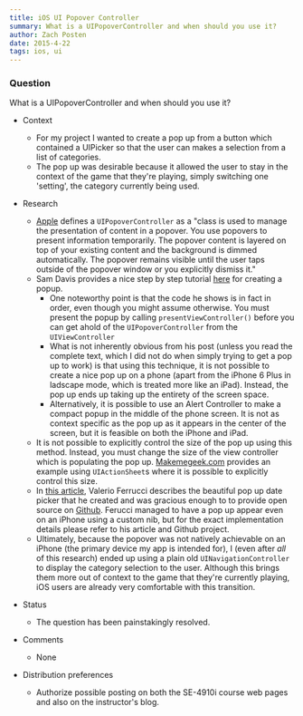 ```yaml
---
title: iOS UI Popover Controller
summary: What is a UIPopoverController and when should you use it?
author: Zach Posten
date: 2015-4-22
tags: ios, ui
---
```


### Question

What is a UIPopoverController and when should you use it?

*	Context
	*	For my project I wanted to create a pop up from a button which contained a UIPicker so that the user can makes a selection from a list of categories.
	*	The pop up was desirable because it allowed the user to stay in the context of the game that they're playing, simply switching one 'setting', the category currently being used.

*	Research
	*	[Apple](https://developer.apple.com/library/ios/documentation/UIKit/Reference/UIPopoverController_class/index.html) defines a `UIPopoverController` as a "class is used to manage the presentation of content in a popover. You use popovers to present information temporarily. The popover content is layered on top of your existing content and the background is dimmed automatically. The popover remains visible until the user taps outside of the popover window or you explicitly dismiss it."
	*	Sam Davis provides a nice step by step tutorial [here](https://www.shinobicontrols.com/blog/posts/2014/08/26/ios8-day-by-day-day-21-alerts-and-popovers) for creating a popup.
		*	One noteworthy point is that the code he shows is in fact in order, even though you might assume otherwise.  You must present the popup by calling `presentViewController()` before you can get ahold of the `UIPopoverController` from the `UIViewController`
		*	What is not inherently obvious from his post (unless you read the complete text, which I did not do when simply trying to get a pop up to work) is that using this technique, it is not possible to create a nice pop up on a phone (apart from the iPhone 6 Plus in ladscape mode, which is treated more like an iPad).  Instead, the pop up ends up taking up the entirety of the screen space.
		*	Alternatively, it is possible to use an Alert Controller to make a compact popup in the middle of the phone screen.  It is not as context specific as the pop up as it appears in the center of the screen, but it is feasible on both the iPhone and iPad.
	*	It is not possible to explicitly control the size of the pop up using this method.  Instead, you must change the size of the view controller which is populating the pop up. [Makemegeek.com](http://www.makemegeek.com/uipopovercontroller-example-ios/) provides an example using `UIActionSheet`s where it is possible to explicitly control this size.
	*	In [this article](http://coding.tabasoft.it/ios/a-simple-ios8-popdatepicker/), Valerio Ferrucci describes the beautiful pop up date picker that he created and was gracious enough to to provide open source on [Github](https://github.com/valfer/PopDatePickerApp).  Ferucci managed to have a pop up appear even on an iPhone using a custom nib, but for the exact implementation details please refer to his article and Github project.
	*	Ultimately, because the popover was not natively achievable on an iPhone (the primary device my app is intended for), I (even after *all* of this research) ended up using a plain old `UINavigationController` to display the category selection to the user.  Although this brings them more out of context to the game that they're currently playing, iOS users are already very comfortable with this transition.

*	Status
	*	The question has been painstakingly resolved.
*	Comments
	*	None

*	Distribution preferences
	*	Authorize possible posting on both the SE-4910i course web pages and also on the instructor's blog.
